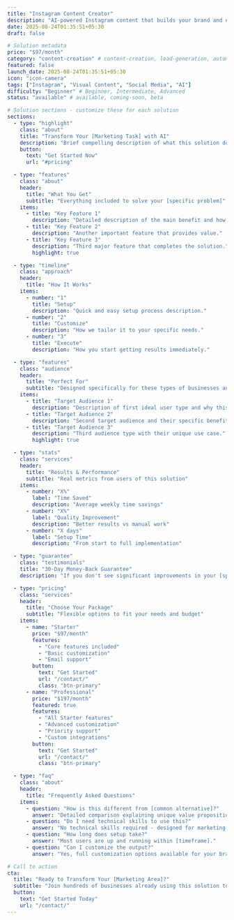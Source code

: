 ```yaml
---
title: "Instagram Content Creator"
description: "AI-powered Instagram content that builds your brand and engages your audience. Visual posts, captions, and stories delivered to fit your brand voice."
date: 2025-08-24T01:35:51+05:30
draft: false

# Solution metadata
price: "$97/month"
category: "content-creation" # content-creation, lead-generation, automation
featured: false
launch_date: 2025-08-24T01:35:51+05:30
icon: "icon-camera"
tags: ["Instagram", "Visual Content", "Social Media", "AI"]
difficulty: "Beginner" # Beginner, Intermediate, Advanced
status: "available" # available, coming-soon, beta

# Solution sections - customize these for each solution
sections:
  - type: "highlight"
    class: "about"
    title: "Transform Your [Marketing Task] with AI"
    description: "Brief compelling description of what this solution does and why it matters for your target audience."
    button:
      text: "Get Started Now"
      url: "#pricing"

  - type: "features"
    class: "about"
    header:
      title: "What You Get"
      subtitle: "Everything included to solve your [specific problem]"
    items:
      - title: "Key Feature 1"
        description: "Detailed description of the main benefit and how it works."
      - title: "Key Feature 2"
        description: "Another important feature that provides value."
      - title: "Key Feature 3"
        description: "Third major feature that completes the solution."
        highlight: true

  - type: "timeline"
    class: "approach"
    header:
      title: "How It Works"
    items:
      - number: "1"
        title: "Setup"
        description: "Quick and easy setup process description."
      - number: "2"
        title: "Customize"
        description: "How we tailor it to your specific needs."
      - number: "3"
        title: "Execute"
        description: "How you start getting results immediately."

  - type: "features"
    class: "audience"
    header:
      title: "Perfect For"
      subtitle: "Designed specifically for these types of businesses and professionals"
    items:
      - title: "Target Audience 1"
        description: "Description of first ideal user type and why this solution fits them perfectly."
      - title: "Target Audience 2"
        description: "Second target audience and their specific benefits."
      - title: "Target Audience 3"
        description: "Third audience type with their unique use case."
        highlight: true

  - type: "stats"
    class: "services"
    header:
      title: "Results & Performance"
      subtitle: "Real metrics from users of this solution"
    items:
      - number: "X%"
        label: "Time Saved"
        description: "Average weekly time savings"
      - number: "X%"
        label: "Quality Improvement"
        description: "Better results vs manual work"
      - number: "X days"
        label: "Setup Time"
        description: "From start to full implementation"

  - type: "guarantee"
    class: "testimonials"
    title: "30-Day Money-Back Guarantee"
    description: "If you don't see significant improvements in your [specific outcome] within 30 days, get a full refund. No questions asked."

  - type: "pricing"
    class: "services"
    header:
      title: "Choose Your Package"
      subtitle: "Flexible options to fit your needs and budget"
    items:
      - name: "Starter"
        price: "$97/month"
        features:
          - "Core features included"
          - "Basic customization"
          - "Email support"
        button:
          text: "Get Started"
          url: "/contact/"
          class: "btn-primary"
      - name: "Professional" 
        price: "$197/month"
        featured: true
        features:
          - "All Starter features"
          - "Advanced customization"
          - "Priority support"
          - "Custom integrations"
        button:
          text: "Get Started"
          url: "/contact/"
          class: "btn-primary"

  - type: "faq"
    class: "about"
    header:
      title: "Frequently Asked Questions"
    items:
      - question: "How is this different from [common alternative]?"
        answer: "Detailed comparison explaining unique value proposition."
      - question: "Do I need technical skills to use this?"
        answer: "No technical skills required - designed for marketing professionals."
      - question: "How long does setup take?"
        answer: "Most users are up and running within [timeframe]."
      - question: "Can I customize the output?"
        answer: "Yes, full customization options available for your brand and style."

# Call to action
cta:
  title: "Ready to Transform Your [Marketing Area]?"
  subtitle: "Join hundreds of businesses already using this solution to get better results with less effort."
  button:
    text: "Get Started Today"
    url: "/contact/"
---
```


<!-- Main content area - can include additional markdown content here if needed -->